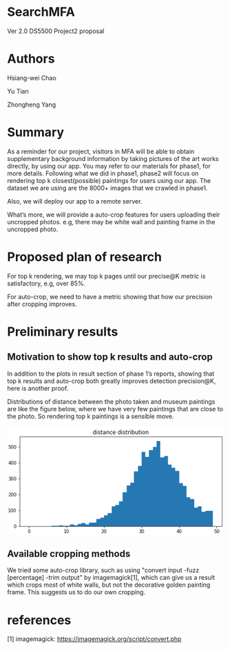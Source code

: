 # SearchMFA
Ver 2.0
DS5500 Project2 proposal


# Authors
Hsiang-wei Chao

Yu Tian

Zhongheng Yang

# 	Summary

As a reminder for our project,  visitors in MFA will be able to obtain supplementary background information by taking 
      pictures of the art works directly, by using our app. You may refer to our materials for phase1, for more details.
      Following what we did in phase1, phase2 will focus on rendering top k closest(possible) paintings for users using our app. The dataset we are using are the 8000+ images that we crawled in phase1.

Also, we will deploy our app to a remote server.

What’s more, we will provide a auto-crop features for users uploading their uncropped photos. e.g, there may be white wall and painting frame in the uncropped photo.
        
# 	Proposed plan of research	 

For top k rendering, we may top k pages until our precise@K metric is satisfactory, e.g, over 85%. 

For auto-crop, we need to have a metric showing that how our precision after cropping improves.
     

# 	Preliminary results

## 	Motivation to show top k results and auto-crop

In addition to the plots in result section of phase 1’s reports, showing that top k results and auto-crop both greatly improves detection precision@K, here is another proof. 

Distributions of distance between the photo taken and museum paintings are like the figure below, where we have very few paintings that are close to the photo. So rendering top k paintings is a sensible move.
      
![figure](figureForPhase2Proposal.png)

## 	Available cropping methods

We tried some auto-crop library, such as using "convert input -fuzz [percentage]  -trim output" by imagemagick[1], which can give us a result which crops most of white walls, but not the decorative golden painting frame. This suggests us to do our own cropping.
      
# references
[1] imagemagick: https://imagemagick.org/script/convert.php
